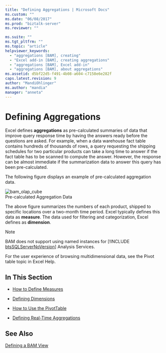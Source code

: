 ```yaml
---
title: "Defining Aggregations | Microsoft Docs"
ms.custom: ""
ms.date: "06/08/2017"
ms.prod: "biztalk-server"
ms.reviewer: ""

ms.suite: ""
ms.tgt_pltfrm: ""
ms.topic: "article"
helpviewer_keywords: 
  - "aggregations [BAM], creating"
  - "Excel add-in [BAM], creating aggregations"
  - "aggregations [BAM], Excel add-in"
  - "aggregations [BAM], about aggregations"
ms.assetid: d5bf22d5-f491-4b08-a604-c7158e6e282f
caps.latest.revision: 9
author: "MandiOhlinger"
ms.author: "mandia"
manager: "anneta"
---
```

# Defining Aggregations
Excel defines **aggregations** as pre-calculated summaries of data that improve query response time by having the answers ready before the questions are asked. For example, when a data warehouse fact table contains hundreds of thousands of rows, a query requesting the shipping schedules for two particular products can take a long time to answer if the fact table has to be scanned to compute the answer. However, the response can be almost immediate if the summarization data to answer this query has been pre-calculated.  
  
 The following figure displays an example of pre-calculated aggregation data.  
  
 ![](../core/media/bam-olap-cube.gif "bam_olap_cube")  
Pre-calculated Aggregation Data  
  
 The above figure summarizes the numbers of each product, shipped to specific locations over a two-month time period. Excel typically defines this data as **measure**. The data used for filtering and categorization, Excel defines as **dimension**.  
  
> [!NOTE]
>  BAM does not support using named instances for [!INCLUDE [btsSQLServerNoVersion](../includes/btssqlservernoversion-md.md)] Analysis Services.  
  
 For the user experience of browsing multidimensional data, see the Pivot table topic in Excel Help.  
  
## In This Section  
  
-   [How to Define Measures](../core/how-to-define-measures.md)  
  
-   [Defining Dimensions](../core/defining-dimensions.md)  
  
-   [How to Use the PivotTable](../core/how-to-use-the-pivottable.md)  
  
-   [Defining Real-Time Aggregations](../core/defining-real-time-aggregations.md)  
  
## See Also  
 [Defining a BAM View](../core/defining-a-bam-view.md)
